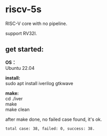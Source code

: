 # riscv-5s
RISC-V core with no pipeline.

support RV32I.

## get started:

**OS：** <br>
Ubuntu 22.04

**install:** <br>
sudo apt install iverilog gtkwave

**make:** <br>
cd ./iver <br>
make <br>
make clean <br>

after make done, no failed case found, it's ok. <br>
```
total case: 38, failed: 0, success: 38.
```
